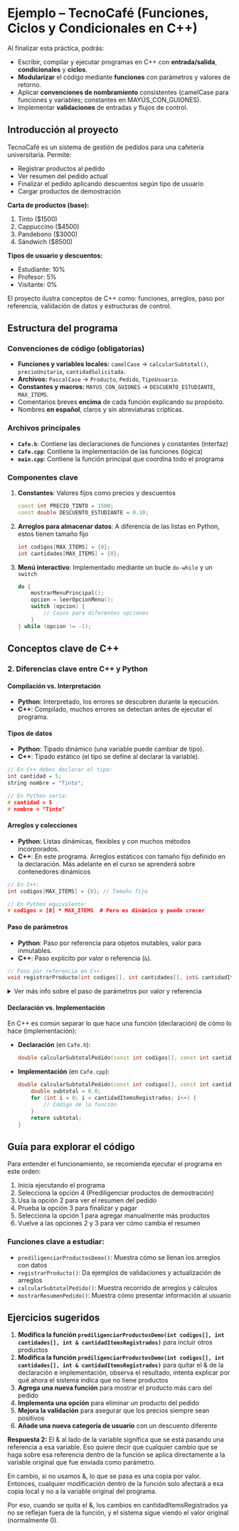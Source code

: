 # Ejemplo – TecnoCafé (Funciones, Ciclos y Condicionales en C++)

Al finalizar esta práctica, podrás:

* Escribir, compilar y ejecutar programas en C++ con **entrada/salida**, **condicionales** y **ciclos**.
* **Modularizar** el código mediante **funciones** con parámetros y valores de retorno.
* Aplicar **convenciones de nombramiento** consistentes (camelCase para funciones y variables; constantes en
  MAYÚS\_CON\_GUIONES).
* Implementar **validaciones** de entradas y flujos de control.

## Introducción al proyecto

TecnoCafé es un sistema de gestión de pedidos para una cafetería universitaria. Permite:
- Registrar productos al pedido
- Ver resumen del pedido actual
- Finalizar el pedido aplicando descuentos según tipo de usuario
- Cargar productos de demostración

**Carta de productos (base):**

1. Tinto (\$1500)
2. Cappuccino (\$4500)
3. Pandebono (\$3000)
4. Sándwich (\$8500)

**Tipos de usuario y descuentos:**

* Estudiante: 10%
* Profesor: 5%
* Visitante: 0%


El proyecto ilustra conceptos  de C++ como: funciones, arreglos, paso por referencia, validación de datos y estructuras de control.

## Estructura del programa

### Convenciones de código (obligatorias)

* **Funciones y variables locales:** `camelCase` → `calcularSubtotal()`, `precioUnitario`, `cantidadSolicitada`.
* **Archivos:** `PascalCase` → `Producto`, `Pedido`, `TipoUsuario`.
* **Constantes y macros:** `MAYUS_CON_GUIONES` → `DESCUENTO_ESTUDIANTE`, `MAX_ITEMS`.
* Comentarios breves **encima** de cada función explicando su propósito.
* Nombres **en español**, claros y sin abreviaturas crípticas.

### Archivos principales

- **`Cafe.h`**: Contiene las declaraciones de funciones y constantes (interfaz)
- **`Cafe.cpp`**: Contiene la implementación de las funciones (lógica)
- **`main.cpp`**: Contiene la función principal que coordina todo el programa

### Componentes clave

1. **Constantes**: Valores fijos como precios y descuentos
   ```cpp
   const int PRECIO_TINTO = 1500;
   const double DESCUENTO_ESTUDIANTE = 0.10;
   ```

2. **Arreglos para almacenar datos**: A diferencia de las listas en Python, estos tienen tamaño fijo
   ```cpp
   int codigos[MAX_ITEMS] = {0};
   int cantidades[MAX_ITEMS] = {0};
   ```

3. **Menú interactivo**: Implementado mediante un bucle `do-while` y un `switch`
   ```cpp
   do {
       mostrarMenuPrincipal();
       opcion = leerOpcionMenu();
       switch (opcion) {
           // Casos para diferentes opciones
       }
   } while (opcion != -1);
   ```

## Conceptos clave de C++
### 2. Diferencias clave entre C++ y Python

#### Compilación vs. Interpretación
- **Python**: Interpretado, los errores se descubren durante la ejecución.
- **C++**: Compilado, muchos errores se detectan antes de ejecutar el programa.

#### Tipos de datos
- **Python**: Tipado dinámico (una variable puede cambiar de tipo).
- **C++**: Tipado estático (el tipo se define al declarar la variable).

```cpp
// En C++ debes declarar el tipo:
int cantidad = 5;
string nombre = "Tinto";

// En Python sería:
# cantidad = 5
# nombre = "Tinto"
```

#### Arreglos y colecciones
- **Python**: Listas dinámicas, flexibles y con muchos métodos incorporados.
- **C++**: En este programa. Arreglos estáticos con tamaño fijo definido en la declaración. Más adelante en el curso se aprenderá sobre contenedores dinámicos

```cpp
// En C++:
int codigos[MAX_ITEMS] = {0}; // Tamaño fijo

// En Python equivalente:
# codigos = [0] * MAX_ITEMS  # Pero es dinámico y puede crecer
```

####  Paso de parámetros
- **Python**: Paso por referencia para objetos mutables, valor para inmutables.
- **C++**: Paso explícito por valor o referencia (`&`).

```cpp
// Paso por referencia en C++:
void registrarProducto(int codigos[], int cantidades[], int& cantidadItemsRegistrados)
```

<details>
<summary>Ver más info sobre el paso de parámetros por valor y referencia</summary>

- **Python**: Paso por referencia para objetos mutables, valor para inmutables. Por ejemplo:
  ```python
  def modificar_lista(lista):
      lista.append(4)

  mi_lista = [1, 2, 3]
  modificar_lista(mi_lista)
  print(mi_lista)  # Salida: [1, 2, 3, 4]
  ```

  En este caso, la lista original se modifica porque es un objeto mutable.

- **C++**: Paso explícito por valor o referencia (`&`). Por ejemplo:
  ```cpp
  void modificarValor(int& numero) {
      numero += 10;
  }

  int valor = 5;
  modificarValor(valor);
  std::cout << valor;  // Salida: 15
  ```

  Aquí, el valor original de la variable `valor` se modifica porque se pasa por referencia.

  Si se pasa por valor, el original no se modifica:
  ```cpp
  void modificarValor(int numero) {
      numero += 10;
  }

  int valor = 5;
  modificarValor(valor);
  std::cout << valor;  // Salida: 5
  ```
</details>

#### Declaración vs. Implementación

En C++ es común separar lo que hace una función (declaración) de cómo lo hace (implementación):

- **Declaración** (en `Cafe.h`):
  ```cpp
  double calcularSubtotalPedido(const int codigos[], const int cantidades[], int cantidadItemsRegistrados);
  ```

- **Implementación** (en `Cafe.cpp`):
  ```cpp
  double calcularSubtotalPedido(const int codigos[], const int cantidades[], int cantidadItemsRegistrados) {
      double subtotal = 0.0;
      for (int i = 0; i < cantidadItemsRegistrados; i++) {
          // Código de la función
      }
      return subtotal;
  }
  ```

## Guía para explorar el código

Para entender el funcionamiento, se recomienda ejecutar el programa en este orden:

1. Inicia ejecutando el programa
2. Selecciona la opción 4 (Prediligenciar productos de demostración)
3. Usa la opción 2 para ver el resumen del pedido
4. Prueba la opción 3 para finalizar y pagar
5. Selecciona la opción 1 para agregar manualmente más productos
6. Vuelve a las opciones 2 y 3 para ver cómo cambia el resumen

### Funciones clave a estudiar:

- `prediligenciarProductosDemo()`: Muestra cómo se llenan los arreglos con datos
- `registrarProducto()`: Da ejemplos de  validaciones y actualización de arreglos
- `calcularSubtotalPedido()`: Muestra recorrido de arreglos y cálculos
- `mostrarResumenPedido()`: Muestra cómo presentar información al usuario

## Ejercicios sugeridos

1. **Modifica la función `prediligenciarProductosDemo(int codigos[], int cantidades[], int & cantidadItemsRegistrados)`** para incluir otros productos
2. **Modifica la función `prediligenciarProductosDemo(int codigos[], int cantidades[], int & cantidadItemsRegistrados)`** para quitar el & de la declaración e implementación, observa el resultado, intenta explicar por qué ahora el sistema indica que no tiene productos
3. **Agrega una nueva función** para mostrar el producto más caro del pedido
4. **Implementa una opción** para eliminar un producto del pedido
5. **Mejora la validación** para asegurar que los precios siempre sean positivos
6. **Añade una nueva categoría de usuario** con un descuento diferente

**Respuesta 2:** El & al lado de la variable significa que se está pasando una referencia a esa variable. Eso quiere decir que cualquier cambio que se haga sobre esa referencia dentro de la función se aplica directamente a la variable original que fue enviada como parámetro.

En cambio, si no usamos &, lo que se pasa es una copia por valor. Entonces, cualquier modificación dentro de la función solo afectará a esa copia local y no a la variable original del programa.

Por eso, cuando se quita el &, los cambios en cantidadItemsRegistrados ya no se reflejan fuera de la función, y el sistema sigue viendo el valor original (normalmente 0).

